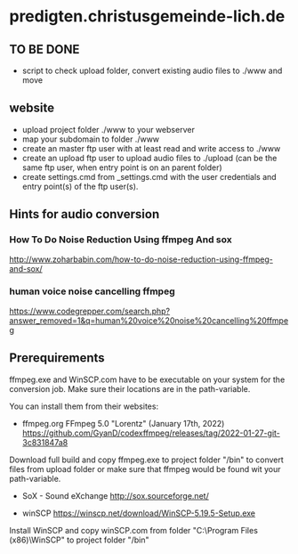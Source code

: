 # predigten.christusgemeinde-lich.de

## TO BE DONE
- script to check upload folder, convert existing audio files to ./www and move  

## website

- upload project folder ./www to your webserver
- map your subdomain to folder ./www 
- create an master ftp user with at least read and write access to ./www
- create an upload ftp user to upload audio files to ./upload (can be the same ftp user, when entry point is on an parent folder)
- create settings.cmd from _settings.cmd with the user credentials and entry point(s) of the ftp user(s).


## Hints for audio conversion

### How To Do Noise Reduction Using ffmpeg And sox
http://www.zoharbabin.com/how-to-do-noise-reduction-using-ffmpeg-and-sox/

### human voice noise cancelling ffmpeg
https://www.codegrepper.com/search.php?answer_removed=1&q=human%20voice%20noise%20cancelling%20ffmpeg



## Prerequirements

ffmpeg.exe and WinSCP.com have to be executable on your system for the conversion job.
Make sure their locations are in the path-variable.

You can install them from their websites:

- ffmpeg.org
FFmpeg 5.0 "Lorentz" (January 17th, 2022)
https://github.com/GyanD/codexffmpeg/releases/tag/2022-01-27-git-3c831847a8

Download full build and copy ffmpeg.exe to project folder "/bin" to convert files from upload folder or make sure that ffmpeg would be found wit your path-variable.


- SoX - Sound eXchange
http://sox.sourceforge.net/


- winSCP
https://winscp.net/download/WinSCP-5.19.5-Setup.exe

Install WinSCP and copy winSCP.com from folder "C:\Program Files (x86)\WinSCP" to project folder "/bin"
